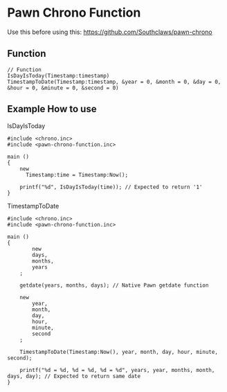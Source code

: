 # Pawn Chrono Function

Use this before using this: https://github.com/Southclaws/pawn-chrono

## Function

```pawn
// Function
IsDayIsToday(Timestamp:timestamp)
TimestampToDate(Timestamp:timestamp, &year = 0, &month = 0, &day = 0, &hour = 0, &minute = 0, &second = 0)
```

## Example How to use

IsDayIsToday

```pawn
#include <chrono.inc>
#include <pawn-chrono-function.inc>

main ()
{
    new
      Timestamp:time = Timestamp:Now();

    printf("%d", IsDayIsToday(time)); // Expected to return '1'
}
````

TimestampToDate

```pawn
#include <chrono.inc>
#include <pawn-chrono-function.inc>

main ()
{
        new 
  		days,
  		months,
  		years
  	;
  
  	getdate(years, months, days); // Native Pawn getdate function
  
  	new 
  		year, 
  		month, 
  		day, 
  		hour, 
  		minute, 
  		second
  	;
  	
  	TimestampToDate(Timestamp:Now(), year, month, day, hour, minute, second);
  
  	printf("%d = %d, %d = %d, %d = %d", years, year, months, month, days, day); // Expected to return same date
}
````

